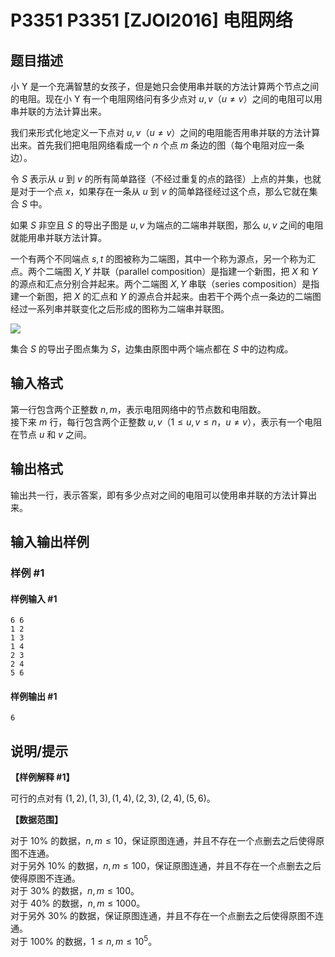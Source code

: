 # P3351 P3351 [ZJOI2016] 电阻网络

## 题目描述

小 Y 是一个充满智慧的女孩子，但是她只会使用串并联的方法计算两个节点之间的电阻。现在小 Y 有一个电阻网络问有多少点对 $u, v$（$u \ne v$）之间的电阻可以用串并联的方法计算出来。

我们来形式化地定义一下点对 $u, v$（$u \ne v$）之间的电阻能否用串并联的方法计算出来。首先我们把电阻网络看成一个 $n$ 个点 $m$ 条边的图（每个电阻对应一条边）。

令 $S$ 表示从 $u$ 到 $v$ 的所有简单路径（不经过重复的点的路径）上点的并集，也就是对于一个点 $x$，如果存在一条从 $u$ 到 $v$ 的简单路径经过这个点，那么它就在集合 $S$ 中。

如果 $S$ 非空且 $S$ 的导出子图是 $u, v$ 为端点的二端串并联图，那么 $u, v$ 之间的电阻就能用串并联方法计算。

一个有两个不同端点 $s, t$ 的图被称为二端图，其中一个称为源点，另一个称为汇点。两个二端图 $X, Y$ 并联（parallel composition）是指建一个新图，把 $X$ 和 $Y$ 的源点和汇点分别合并起来。两个二端图 $X, Y$ 串联（series composition）是指建一个新图，把 $X$ 的汇点和 $Y$ 的源点合并起来。由若干个两个点一条边的二端图经过一系列串并联变化之后形成的图称为二端串并联图。

![](https://cdn.luogu.com.cn/upload/image_hosting/9xagyluf.png)

集合 $S$ 的导出子图点集为 $S$，边集由原图中两个端点都在 $S$ 中的边构成。

## 输入格式

第一行包含两个正整数 $n, m$，表示电阻网络中的节点数和电阻数。  
接下来 $m$ 行，每行包含两个正整数 $u, v$（$1 \le u, v \le n$，$u \ne v$），表示有一个电阻在节点 $u$ 和 $v$ 之间。

## 输出格式

输出共一行，表示答案，即有多少点对之间的电阻可以使用串并联的方法计算出来。

## 输入输出样例

### 样例 #1

#### 样例输入 #1

```
6 6
1 2
1 3
1 4
2 3
2 4
5 6
```

#### 样例输出 #1

```
6
```

## 说明/提示

**【样例解释 #1】**

可行的点对有 $(1, 2), (1, 3), (1, 4), (2, 3), (2, 4), (5, 6)$。

**【数据范围】**

对于 $10 \%$ 的数据，$n, m \le 10$，保证原图连通，并且不存在一个点删去之后使得原图不连通。  
对于另外 $10 \%$ 的数据，$n, m \le 100$，保证原图连通，并且不存在一个点删去之后使得原图不连通。  
对于 $30 \%$ 的数据，$n, m \le 100$。  
对于 $40 \%$ 的数据，$n, m \le 1000$。  
对于另外 $30 \%$ 的数据，保证原图连通，并且不存在一个点删去之后使得原图不连通。  
对于 $100 \%$ 的数据，$1 \le n, m \le {10}^5$。
